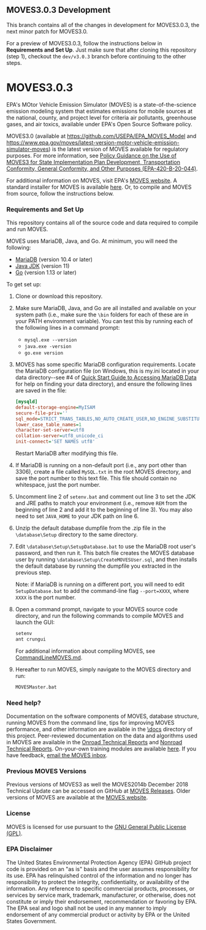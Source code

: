 ## MOVES3.0.3 Development

This branch contains all of the changes in development for MOVES3.0.3, the next minor patch for MOVES3.0.

For a preview of MOVES3.0.3, follow the instructions below in **Requirements and Set Up**. Just make sure that after cloning this repository (step 1), checkout the `dev/v3.0.3` branch before continuing to the other steps.

# MOVES3.0.3

EPA's MOtor Vehicle Emission Simulator (MOVES) is a state-of-the-science emission modeling system that estimates emissions for mobile sources at the national, county, and project level for criteria air pollutants, greenhouse gases, and air toxics, available under EPA's Open Source Software policy. 

MOVES3.0 (available at https://github.com/USEPA/EPA_MOVES_Model and https://www.epa.gov/moves/latest-version-motor-vehicle-emission-simulator-moves) is the latest version of MOVES available for regulatory purposes. For more information, see [Policy Guidance on the Use of MOVES3 for State Implementation Plan Development, Transportation Conformity, General Conformity, and Other Purposes (EPA-420-B-20-044)](https://www.epa.gov/moves/latest-version-motor-vehicle-emission-simulator-moves#sip). 

For additional information on MOVES, visit EPA's [MOVES website](https://www.epa.gov/moves). A standard installer for MOVES is available [here](https://www.epa.gov/moves/latest-version-motor-vehicle-emission-simulator-moves#download). Or, to compile and MOVES from source, follow the instructions below.

### Requirements and Set Up

This repository contains all of the source code and data required to compile and run MOVES.

MOVES uses MariaDB, Java, and Go. At minimum, you will need the following:

* [MariaDB](https://downloads.mariadb.org/mariadb/10.4.12/) (version 10.4 or later)
* [Java JDK](https://adoptopenjdk.net/) (version 11)
* [Go](https://golang.org/dl) (version 1.13 or later)

To get set up:

1. Clone or download this repository.

2. Make sure MariaDB, Java, and Go are all installed and available on your system path (i.e., make sure the `\bin` folders for each of these are in your PATH environment variable). You can test this by running each of the following lines in a command prompt:
    *   `mysql.exe --version`
    *   `java.exe -version`
    *   `go.exe version`

3. MOVES has some specific MariaDB configuration requirements. Locate the MariaDB configuration file (on Windows, this is my.ini located in your data directory--see #4 of [Quick Start Guide to Accessing MariaDB Data](docs/QuickStartGuideToAccessingMariaDBData.pdf) for help on finding your data directory), and ensure the following lines are saved in the file:

    ```ini
    [mysqld]
    default-storage-engine=MyISAM
    secure-file-priv=''
    sql_mode=STRICT_TRANS_TABLES,NO_AUTO_CREATE_USER,NO_ENGINE_SUBSTITUTION
    lower_case_table_names=1
    character-set-server=utf8
    collation-server=utf8_unicode_ci
    init-connect='SET NAMES utf8'
    ```
    Restart MariaDB after modifying this file.

4. If MariaDB is running on a non-default port (i.e., any port other than 3306), create a file called `MySQL.txt` in the root MOVES directory, and save the port number to this text file. This file should contain no whitespace, just the port number.

5. Uncomment line 2 of `setenv.bat` and comment out line 3 to set the JDK and JRE paths to match your environment (i.e., remove `REM` from the beginning of line 2 and add it to the beginning of line 3). You may also need to set `JAVA_HOME` to your JDK path on line 6.

6. Unzip the default database dumpfile from the .zip file in the `\database\Setup` directory to the same directory.

7. Edit `\database\Setup\SetupDatabase.bat` to use the MariaDB root user's password, and then run it. This batch file creates the MOVES database user by running `\database\Setup\CreateMOVESUser.sql`, and then installs the default database by running the dumpfile you extracted in the previous step. 

    Note: if MariaDB is running on a different port, you will need to edit `SetupDatabase.bat` to add the command-line flag `--port=XXXX`, where `XXXX` is the port number.

8. Open a command prompt, navigate to your MOVES source code directory, and run the following commands to compile MOVES and launch the GUI:

    ```bash
    setenv
    ant crungui
    ```

    For additional information about compiling MOVES, see [CommandLineMOVES.md](docs\CommandLineMOVES.md#compiling-moves).

9. Hereafter to run MOVES, simply navigate to the MOVES directory and run:

    ```bash
    MOVESMaster.bat
    ```

### Need help?

Documentation on the software components of MOVES, database structure, running MOVES from the command line, tips for improving MOVES performance, and other information are available in the [\docs](docs/Readme.md) directory of this project. Peer-reviewed documentation on the data and algorithms used in MOVES are available in the [Onroad Technical Reports](https://www.epa.gov/moves/moves-onroad-technical-reports) and [Nonroad Technical Reports](https://www.epa.gov/moves/nonroad-technical-reports). On-your-own training modules are available [here](https://www.epa.gov/moves/moves-training-sessions#training). If you have feedback, [email the MOVES inbox](mailto:mobile@epa.gov).

### Previous MOVES Versions

Previous versions of MOVES3 as well the MOVES2014b December 2018 Technical Update can be accessed on GitHub at [MOVES Releases](https://github.com/USEPA/EPA_MOVES_Model/releases). Older versions of MOVES are available at the [MOVES website](https://www.epa.gov/moves/moves-versions-limited-current-use).

### License

MOVES is licensed for use pursuant to the [GNU General Public License (GPL)](http://www.gnu.org/licenses/old-licenses/gpl-2.0.html).

### EPA Disclaimer

The United States Environmental Protection Agency (EPA) GitHub project code is provided on an "as is" basis and the user assumes responsibility for its use. EPA has relinquished control of the information and no longer has responsibility to protect the integrity, confidentiality, or availability of the information. Any reference to specific commercial products, processes, or services by service mark, trademark, manufacturer, or otherwise, does not constitute or imply their endorsement, recommendation or favoring by EPA. The EPA seal and logo shall not be used in any manner to imply endorsement of any commercial product or activity by EPA or the United States Government.
